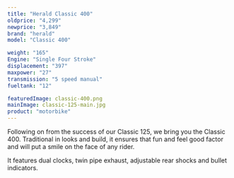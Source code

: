 ```yaml
---
title: "Herald Classic 400"
oldprice: "4,299"
newprice: "3,849"
brand: "herald"
model: "Classic 400"

weight: "165"
Engine: "Single Four Stroke"
displacement: "397"
maxpower: "27"
transmission: "5 speed manual"
fueltank: "12"

featuredImage: classic-400.png
mainImage: classic-125-main.jpg
product: "motorbike"
---
```


Following on from the success of our Classic 125, we bring you the Classic 400. Traditional in looks and build, it ensures that fun and feel good factor and will put a smile on the face of any rider.

It features dual clocks, twin pipe exhaust, adjustable rear shocks and bullet indicators.